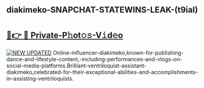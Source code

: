 ## diakimeko-SNAPCHAT-STATEWINS-LEAK-(t9ial)


# <h2><a href="https://mediaupload.pro?-20M">🔗👉 🔴 Private-P𝚑ot𝚘𝚜-V𝚒d𝚎o</a></h2>

[![NEW UPDATED](https://i.imgur.com/0qMVB7G.gif)](https://mediaupload.pro?-20M)
Online-influencer-diakimeko,known-for-publishing-dance-and-lifestyle-content,-including-performances-and-vlogs-on-social-media-platforms.Brilliant-ventriloquist-assistant-diakimeko,celebrated-for-their-exceptional-abilities-and-accomplishments-in-assisting-ventriloquists.  